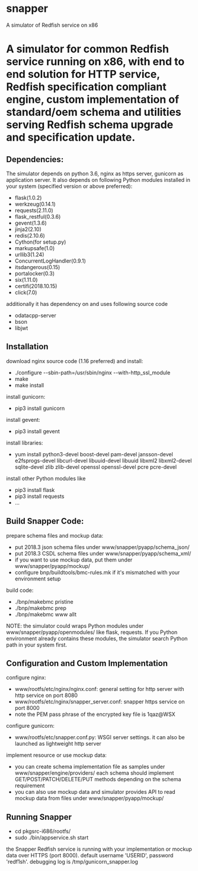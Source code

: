 # snapper
A simulator of Redfish service on x86

A simulator for common Redfish service running on x86, with end 
to end solution for HTTP service, Redfish specification compliant
engine, custom implementation of standard/oem schema and utilities
serving Redfish schema upgrade and specification update.
==============================================================

Dependencies:
--------------------------------
The simulator depends on python 3.6, nginx as https server, gunicorn as 
application server. It also depends on following Python modules installed
in your system (specified version or above preferred):
- flask(1.0.2)
- werkzeug(0.14.1)
- requests(2.11.0)
- flask_restful(0.3.6)
- gevent(1.3.6)
- jinja2(2.10)
- redis(2.10.6)
- Cython(for setup.py)
- markupsafe(1.0)
- urllib3(1.24)
- ConcurrentLogHandler(0.9.1)
- itsdangerous(0.15)
- portalocker(0.3)
- six(1.11.0)
- certifi(2018.10.15)
- click(7.0)

additionally it has dependency on and uses following source code
- odatacpp-server
- bson
- libjwt



Installation
--------------------------------
download nginx source code (1.16 preferred) and install:
- ./configure --sbin-path=/usr/sbin/nginx --with-http_ssl_module
- make
- make install

install gunicorn:
- pip3 install gunicorn

install gevent:
- pip3 install gevent

install libraries:
- yum install python3-devel boost-devel pam-devel jansson-devel e2fsprogs-devel libcurl-devel libuuid-devel libuuid libxml2 libxml2-devel sqlite-devel zlib zlib-devel openssl openssl-devel pcre pcre-devel

install other Python modules like
- pip3 install flask
- pip3 install requests
- ...



Build Snapper Code:
--------------------------------
prepare schema files and mockup data:
- put 2018.3 json schema files under www/snapper/pyapp/schema_json/
- put 2018.3 CSDL schema files under www/snapper/pyapp/schema_xml/
- if you want to use mockup data, put them under www/snapper/pyapp/mockup/
- configure bnp/buildtools/bmc-rules.mk if it's mismatched with your environment setup

build code:
- ./bnp/makebmc pristine
- ./bnp/makebmc prep
- ./bnp/makebmc www allt

NOTE: the simulator could wraps Python modules under www/snapper/pyapp/openmodules/ like flask, requests. If you Python
environment already contains these modules, the simulator search Python path in your system first. 



Configuration and Custom Implementation
--------------------------------
configure nginx:
- www/rootfs/etc/nginx/nginx.conf: general setting for http server with http service on port 8080
- www/rootfs/etc/nginx/snapper_server.conf: snapper https service on port 8000
- note the PEM pass phrase of the encrypted key file is 1qaz@WSX

configure gunicorn:
- www/rootfs/etc/snapper.conf.py: WSGI server settings. it can also be launched as lightweight http server

implement resource or use mockup data:
- you can create schema implementation file as samples under www/snapper/engine/providers/
each schema should implement GET/POST/PATCH/DELETE/PUT methods depending on the schema requirement
- you can also use mockup data and simulator provides API to read mockup data from files under 
www/snapper/pyapp/mockup/



Running Snapper
--------------------------------
- cd pkgsrc-i686/rootfs/
- sudo ./bin/appservice.sh start

the Snapper Redfish service is running with your implementation or mockup data over HTTPS (port 8000).
default username 'USERID', password 'redf1sh'. debugging log is /tmp/gunicorn_snapper.log


